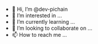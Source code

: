 - 👋 Hi, I’m @dev-pichain
- 👀 I’m interested in ...
- 🌱 I’m currently learning ...
- 💞️ I’m looking to collaborate on ...
- 📫 How to reach me ...

<!---
dev-pichain/dev-pichain is a ✨ special ✨ repository because its `README.md` (this file) appears on your GitHub profile.
You can click the Preview link to take a look at your changes.
--->

